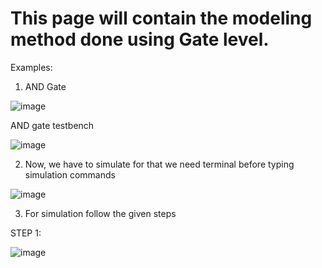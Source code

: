 # This page will contain the modeling method done using Gate level.

Examples: 

1. AND Gate

![image](https://user-images.githubusercontent.com/89384474/138886251-90f82445-7fe8-4e2b-854e-58b71940ed15.png)

AND gate testbench

![image](https://user-images.githubusercontent.com/89384474/138886388-d29242af-9568-40b0-9ffb-432779b366d3.png)

2. Now, we have to simulate for that we need terminal before typing simulation commands

![image](https://user-images.githubusercontent.com/89384474/138887495-13df07e9-1966-4fd6-a53e-a2d7af49417d.png)

3. For simulation follow the given steps

STEP 1: 

![image](https://user-images.githubusercontent.com/89384474/138888170-b6b669b3-dcd3-4ae6-a3bd-97d410a6e352.png)



